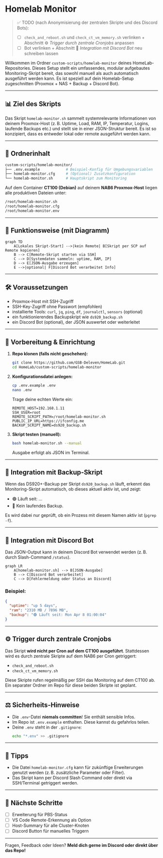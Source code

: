 # Homelab Monitor

> ✅ TODO (nach Anonymisierung der zentralen Skripte und des Discord Bots):
>
> - [ ] `check_and_reboot.sh` und `check_ct_vm_memory.sh` verlinken + Abschnitt ⚙️ *Trigger durch zentrale Cronjobs* anpassen
> - [ ] Bot verlinken + Abschnitt 🤖 *Integration mit Discord Bot* neu schreiben lassen

Willkommen im Ordner `custom-scripts/homelab-monitor` deines HomeLab-Repositories. Dieses Setup stellt ein umfassendes, modular aufgebautes Monitoring-Skript bereit, das sowohl manuell als auch automatisch ausgeführt werden kann. Es ist speziell auf dein Homelab-Setup zugeschnitten (Proxmox + NAS + Backup + Discord Bot).

---

## 📊 Ziel des Skripts

Das Skript `homelab-monitor.sh` sammelt systemrelevante Informationen von deinem Proxmox-Host (z. B. Uptime, Load, RAM, IP, Temperatur, Logins, laufende Backups etc.) und stellt sie in einer JSON-Struktur bereit. Es ist so konzipiert, dass es entweder lokal oder remote ausgeführt werden kann.

---

## 📂 Ordnerinhalt

```bash
custom-scripts/homelab-monitor/
├── .env.example            # Beispiel-Konfig für Umgebungsvariablen
├── homelab-monitor.cfg     # (Optional) Zusatzkonfiguration
└── homelab-monitor.sh      # Hauptskript zum Monitoring
```

Auf dem Container **CT100 (Debian)** auf deinem **NAB6 Proxmox-Host** liegen alle produktiven Dateien unter:
```bash
/root/homelab-monitor.sh
/root/homelab-monitor.cfg
/root/homelab-monitor.env
```

---

## 🔎 Funktionsweise (mit Diagramm)

```mermaid
graph TD
    A[Lokales Skript-Start] -->|kein Remote| B[Skript per SCP auf Remote kopieren]
    B --> C[Remote-Skript starten via SSH]
    C --> D[Systemdaten sammeln: uptime, RAM, IP]
    D --> E[JSON-Ausgabe erzeugen]
    E -->|optional| F[Discord Bot verarbeitet Info]
```

---

## 🛠️ Voraussetzungen

- Proxmox-Host mit SSH-Zugriff
- SSH-Key-Zugriff ohne Passwort (empfohlen)
- installierte Tools: `curl`, `jq`, `ping`, `df`, `journalctl`, `sensors` (optional)
- ein funktionierendes Backupskript wie `ds920_backup.sh`
- ein Discord Bot (optional), der JSON auswertet oder weiterleitet

---

## 📃 Vorbereitung & Einrichtung

1. **Repo klonen (falls nicht geschehen):**
   ```bash
   git clone https://github.com/GSB-Deleven/HomeLab.git
   cd HomeLab/custom-scripts/homelab-monitor
   ```

2. **Konfigurationsdatei anlegen:**
   ```bash
   cp .env.example .env
   nano .env
   ```
   Trage deine echten Werte ein:
   ```env
   REMOTE_HOST=192.168.1.11
   SSH_USER=root
   REMOTE_SCRIPT_PATH=/root/homelab-monitor.sh
   PUBLIC_IP_URL=https://ifconfig.me
   BACKUP_SCRIPT_NAME=ds920_backup.sh
   ```

3. **Skript testen (manuell):**
   ```bash
   bash homelab-monitor.sh --manual
   ```
   Ausgabe erfolgt als JSON im Terminal.

---

## 💾 Integration mit Backup-Skript

Wenn das DS920+-Backup per Skript `ds920_backup.sh` läuft, erkennt das Monitoring-Skript automatisch, ob dieses aktuell aktiv ist, und zeigt:
- 🟢 Läuft seit: ...
- 🔴 Kein laufendes Backup.

Es wird dabei nur geprüft, ob ein Prozess mit diesem Namen aktiv ist (`pgrep -f`).

---

## 🤖 Integration mit Discord Bot

Das JSON-Output kann in deinem Discord Bot verwendet werden (z. B. durch Slash-Command `/status`).

```mermaid
graph LR
    A[homelab-monitor.sh] --> B[JSON-Ausgabe]
    B --> C[Discord Bot verarbeitet]
    C --> D[Fehlermeldung oder Status an Discord]
```

### Beispiel:
```json
{
  "uptime": "up 5 days",
  "ram": "2310 MB / 7896 MB",
  "backup": "🟢 Läuft seit: Mon Apr 8 01:00:04"
}
```

---

## ⚙️ Trigger durch zentrale Cronjobs

Das Skript **wird nicht per Cron auf dem CT100 ausgeführt**. Stattdessen wird es durch zentrale Skripte auf dem NAB6 per Cron getriggert:

- `check_and_reboot.sh`
- `check_ct_vm_memory.sh`

Diese Skripte rufen regelmäßig per SSH das Monitoring auf dem CT100 ab. Ein separater Ordner im Repo für diese beiden Skripte ist geplant.

---

## ⚖️ Sicherheits-Hinweise

- Die `.env`-Datei **niemals committen**! Sie enthält sensible Infos.
- Im Repo ist `.env.example` enthalten. Diese kannst du gefahrlos teilen.
- Deine `.env` steht in der `.gitignore`:
  ```bash
  echo "*.env" >> .gitignore
  ```

---

## 🧠 Tipps

- Die Datei `homelab-monitor.cfg` kann für zukünftige Erweiterungen genutzt werden (z. B. zusätzliche Parameter oder Filter).
- Das Skript kann per Discord Slash Command oder direkt via SSH/Terminal getriggert werden.

---

## 🚀 Nächste Schritte

- [ ] Erweiterung für PBS-Status
- [ ] VS Code Remote-Erkennung als Option
- [ ] Host-Summary für alle Cluster-Knoten
- [ ] Discord Button für manuelles Triggern

---

Fragen, Feedback oder Ideen? 
**Meld dich gerne im Discord oder direkt über das Repo!**
